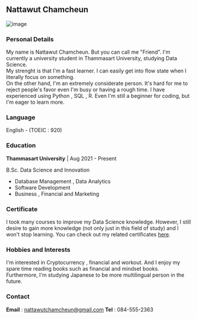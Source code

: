 ## Nattawut Chamcheun
![image](https://img.in.th/images/565e0a3cc9abe8e5c4b394b5ce57f940.jpg)


### Personal Details

My name is Nattawut Chamcheun. But you can call me "Friend".
I'm currently a university student in Thammasart University, studying Data Science.  
My strenght is that I'm a fast learner. I can easily get into flow state when I literally focus on something.  
On the other hand, I'm an extremely considerate person. It's hard for me to reject people's favor even I'm busy or having a rough time.
I have experienced using Python , SQL , R. Even I'm still a beginner for coding, but I'm eager to learn more.

### Language
  
English - (TOEIC : 920)

### Education
  
**Thammasart University** | Aug 2021 - Present
   
B.Sc. Data Science and Innovation
   
- Database Management , Data Analytics
- Software Development
- Business , Financial and Marketing

### Certificate

I took many courses to improve my Data Science knowledge.
However, I still desire to gain more knowledge (not only just in this field of study) and I won't stop learning.
You can check out my related certificates [here](https://drive.google.com/drive/u/0/folders/1YldtjG_ri4yjCcnyNDO431PY4XQo3ioj).
 
### Hobbies and Interests

I'm interested in Cryptocurrency , financial and workout.
And I enjoy my spare time reading books such as financial and mindset books.
Furthermore, I'm studying Japanese to be more multilingual person in the future.

### Contact

**Email** : nattawutchamcheun@gmail.com
**Tel** : 084-555-2363


